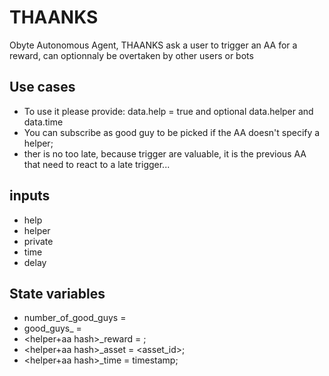 # THAANKS
Obyte Autonomous Agent, THAANKS ask a user to trigger an AA for a reward, can optionnaly be overtaken by other users or bots

## Use cases
* To use it please provide: data.help = true and optional data.helper and data.time
* You can subscribe as good guy to be picked if the AA doesn't specify a helper;
* ther is no too late, because trigger are valuable, it is the previous AA that need to react to a late trigger...

## inputs
* help
* helper
* private
* time 
* delay

## State variables
* number_of_good_guys = <count>
* good_guys_<number> = <random helper address>
* <helper+aa hash>_reward = <value>;
* <helper+aa hash>_asset = <asset_id>;
* <helper+aa hash>_time = timestamp;
